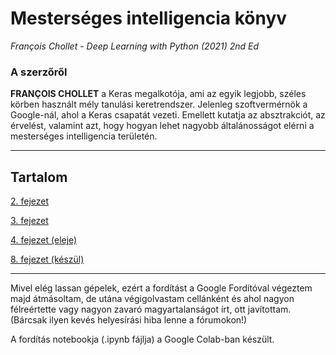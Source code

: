 # Mesterséges intelligencia könyv
*François Chollet - Deep Learning with Python (2021) 2nd Ed*

### A szerzőről

**FRANÇOIS CHOLLET** a Keras megalkotója, ami az egyik legjobb, széles körben használt mély tanulási keretrendszer. Jelenleg szoftvermérnök a Google-nál, ahol a Keras csapatát vezeti. Emellett kutatja az absztrakciót, az érvelést, valamint azt, hogy hogyan lehet nagyobb általánosságot elérni a mesterséges intelligencia területén.

---

## Tartalom
[2. fejezet](chapter02.ipynb)

[3. fejezet](chapter03.ipynb)

[4. fejezet (eleje)](chapter04.ipynb)

[8. fejezet (készül)](chapter08.ipynb)

---

Mivel elég lassan gépelek, ezért a fordítást a Google Fordítóval végeztem majd átmásoltam, de utána végigolvastam cellánként és ahol nagyon félreértette vagy nagyon zavaró magyartalanságot írt, ott javítottam. (Bárcsak ilyen kevés helyesírási hiba lenne a fórumokon!) 

A fordítás notebookja (.ipynb fájlja) a Google Colab-ban készült. 
